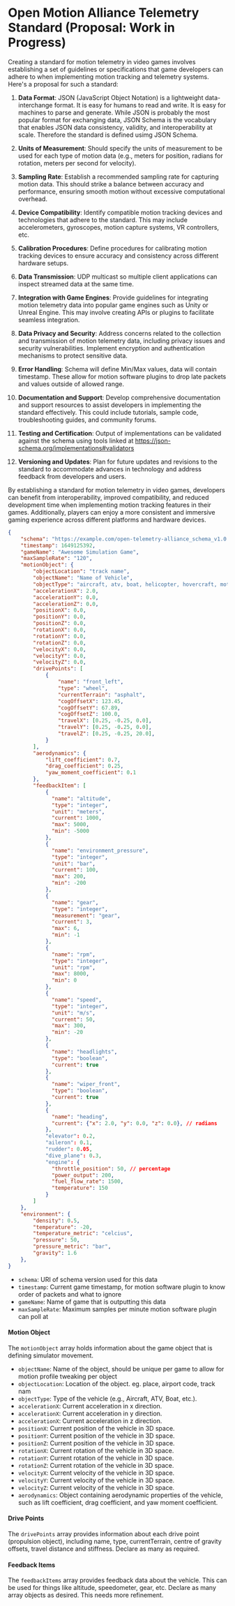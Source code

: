 # Open Motion Alliance Telemetry Standard (Proposal: Work in Progress)

Creating a standard for motion telemetry in video games involves establishing a set of guidelines or specifications that game developers can adhere to when implementing motion tracking and telemetry systems. Here's a proposal for such a standard:

1. **Data Format**: JSON (JavaScript Object Notation) is a lightweight data-interchange format. It is easy for humans to read and write. It is easy for machines to parse and generate. While JSON is probably the most popular format for exchanging data, JSON Schema is the vocabulary that enables JSON data consistency, validity, and interoperability at scale. Therefore the standard is defined usimg JSON Schema.

2. **Units of Measurement**: Should specify the units of measurement to be used for each type of motion data (e.g., meters for position, radians for rotation, meters per second for velocity).

3. **Sampling Rate**: Establish a recommended sampling rate for capturing motion data. This should strike a balance between accuracy and performance, ensuring smooth motion without excessive computational overhead.

4. **Device Compatibility**: Identify compatible motion tracking devices and technologies that adhere to the standard. This may include accelerometers, gyroscopes, motion capture systems, VR controllers, etc.

5. **Calibration Procedures**: Define procedures for calibrating motion tracking devices to ensure accuracy and consistency across different hardware setups.

6. **Data Transmission**: UDP multicast so multiple client applications can inspect streamed data at the same time.

7. **Integration with Game Engines**: Provide guidelines for integrating motion telemetry data into popular game engines such as Unity or Unreal Engine. This may involve creating APIs or plugins to facilitate seamless integration.

8. **Data Privacy and Security**: Address concerns related to the collection and transmission of motion telemetry data, including privacy issues and security vulnerabilities. Implement encryption and authentication mechanisms to protect sensitive data.

9. **Error Handling**: Schema will define Min/Max values, data will contain timestamp. These allow for motion software plugins to drop late packets and values outside of allowed range.

10. **Documentation and Support**: Develop comprehensive documentation and support resources to assist developers in implementing the standard effectively. This could include tutorials, sample code, troubleshooting guides, and community forums.

11. **Testing and Certification**: Output of implementations can be validated against the schema using tools linked at https://json-schema.org/implementations#validators

12. **Versioning and Updates**: Plan for future updates and revisions to the standard to accommodate advances in technology and address feedback from developers and users.

By establishing a standard for motion telemetry in video games, developers can benefit from interoperability, improved compatibility, and reduced development time when implementing motion tracking features in their games. Additionally, players can enjoy a more consistent and immersive gaming experience across different platforms and hardware devices.

```json
{
    "schema": "https://example.com/open-telemetry-alliance_schema_v1.0.json",
    "timestamp": 1649125392,
    "gameName": "Awesome Simulation Game",
    "maxSampleRate": "120",
    "motionObject": {
        "objectLocation": "track name",
        "objectName": "Name of Vehicle",
        "objectType": "aircraft, atv, boat, helicopter, hovercraft, motorcycle, spacecraft, submersible, tank, terrestrial, train, truck",
        "accelerationX": 2.0,
        "accelerationY": 0.0,
        "accelerationZ": 0.0,
        "positionX": 0.0,
        "positionY": 0.0,
        "positionZ": 0.0,
        "rotationX": 0.0,
        "rotationY": 0.0,
        "rotationZ": 0.0,
        "velocityX": 0.0,
        "velocityY": 0.0,
        "velocityZ": 0.0,
        "drivePoints": [
            {
                "name": "front_left",
                "type": "wheel",
                "currentTerrain": "asphalt",
                "cogOffsetX": 123.45,
                "cogOffsetY": 67.89,
                "cogOffsetZ": 100.0,
                "travelX": [0.25, -0.25, 0.0],
                "travelY": [0.25, -0.25, 0.0],
                "travelZ": [0.25, -0.25, 20.0],
            }
        ],
        "aerodynamics": {
            "lift_coefficient": 0.7,
            "drag_coefficient": 0.25,
            "yaw_moment_coefficient": 0.1
        },
        "feedbackItem": [
            {
              "name": "altitude",
              "type": "integer",
              "unit": "meters",
              "current": 1000,
              "max": 5000,
              "min": -5000
            },
            {
              "name": "environment_pressure",
              "type": "integer",
              "unit": "bar",
              "current": 100,
              "max": 200,
              "min": -200
            },
            {
              "name": "gear",
              "type": "integer",
              "measurement": "gear",
              "current": 3,
              "max": 6,
              "min": -1
            },
            {
              "name": "rpm",
              "type": "integer",
              "unit": "rpm",
              "max": 8000,
              "min": 0
            },
            {
              "name": "speed",
              "type": "integer",
              "unit": "m/s",
              "current": 50,
              "max": 300,
              "min": -20
            },
            {
              "name": "headlights",
              "type": "boolean",
              "current": true
            },
            {
              "name": "wiper_front",
              "type": "boolean",
              "current": true
            },
            {
              "name": "heading",
              "current": {"x": 2.0, "y": 0.0, "z": 0.0}, // radians
            },
            "elevator": 0.2,
            "aileron": 0.1,
            "rudder": 0.05,
            "dive_plane": 0.3,
            "engine": {
              "throttle_position": 50, // percentage
              "power_output": 200,
              "fuel_flow_rate": 1500,
              "temperature": 150
            }
        ]
    },
    "environment": {
        "density": 0.5,
        "temperature": -20,
        "temperature_metric": "celcius",
        "pressure": 50,
        "pressure_metric": "bar",
        "gravity": 1.6
    },
}
```

- `schema`: URI of schema version used for this data
- `timestamp`: Current game timestamp, for motion software plugin to know order of packets and what to ignore
- `gameName`: Name of game that is outputting this data
- `maxSampleRate`: Maximum samples per minute motion software plugin can poll at

#### Motion Object

The `motionObject` array holds information about the game object that is defining simulator movement.

- `objectName`: Name of the object, should be unique per game to allow for motion profile tweaking per object
- `objectLocation`: Location of the object. eg. place, airport code, track nam
- `objectType`: Type of the vehicle (e.g., Aircraft, ATV, Boat, etc.).
- `accelerationX`: Current acceleration in x direction.
- `accelerationX`: Current acceleration in y direction.
- `accelerationX`: Current acceleration in z direction.
- `positionX`: Current position of the vehicle in 3D space.
- `positionY`: Current position of the vehicle in 3D space.
- `positionZ`: Current position of the vehicle in 3D space.
- `rotationX`: Current rotation of the vehicle in 3D space.
- `rotationY`: Current rotation of the vehicle in 3D space.
- `rotationZ`: Current rotation of the vehicle in 3D space.
- `velocityX`: Current velocity of the vehicle in 3D space.
- `velocityY`: Current velocity of the vehicle in 3D space.
- `velocityZ`: Current velocity of the vehicle in 3D space.
- `aerodynamics`: Object containing aerodynamic properties of the vehicle, such as lift coefficient, drag coefficient, and yaw moment coefficient.

#### Drive Points

The `drivePoints` array provides information about each drive point (propulsion object), including name, type, currentTerrain, centre of gravity offsets, travel distance and stiffness. Declare as many as required.

#### Feedback Items

The `feedbackItems` array provides feedback data about the vehicle. This can be used for things like altitude, speedometer, gear, etc. Declare as many array objects as desired. This needs more refinement.
